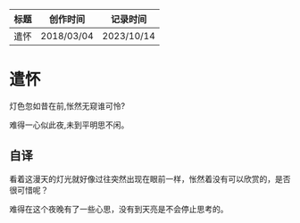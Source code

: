 | 标题 | 创作时间   | 记录时间   |
| ---- | ---------- | ---------- |
| 遣怀 | 2018/03/04 | 2023/10/14 |

# 遣怀

灯色忽如昔在前,怅然无窥谁可怜?

难得一心似此夜,未到平明思不闲。

## 自译

看着这漫天的灯光就好像过往突然出现在眼前一样，怅然着没有可以欣赏的，是否很可惜呢？

难得在这个夜晚有了一些心思，没有到天亮是不会停止思考的。
